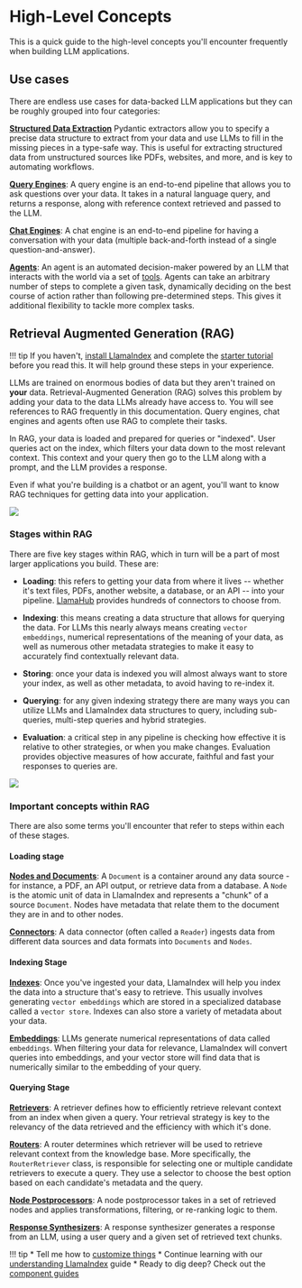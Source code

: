 # High-Level Concepts

This is a quick guide to the high-level concepts you'll encounter frequently when building LLM applications.

## Use cases

There are endless use cases for data-backed LLM applications but they can be roughly grouped into four categories:

[**Structured Data Extraction**](../use_cases/extraction/)
Pydantic extractors allow you to specify a precise data structure to extract from your data and use LLMs to fill in the missing pieces in a type-safe way. This is useful for extracting structured data from unstructured sources like PDFs, websites, and more, and is key to automating workflows.

[**Query Engines**](../module_guides/deploying/query_engine/index.md):
A query engine is an end-to-end pipeline that allows you to ask questions over your data. It takes in a natural language query, and returns a response, along with reference context retrieved and passed to the LLM.

[**Chat Engines**](../module_guides/deploying/chat_engines/index.md):
A chat engine is an end-to-end pipeline for having a conversation with your data (multiple back-and-forth instead of a single question-and-answer).

[**Agents**](../module_guides/deploying/agents/index.md):
An agent is an automated decision-maker powered by an LLM that interacts with the world via a set of [tools](../module_guides/deploying/agents/tools.md). Agents can take an arbitrary number of steps to complete a given task, dynamically deciding on the best course of action rather than following pre-determined steps. This gives it additional flexibility to tackle more complex tasks.

## Retrieval Augmented Generation (RAG)

!!! tip
    If you haven't, [install LlamaIndex](./installation.md) and complete the [starter tutorial](./starter_example.md) before you read this. It will help ground these steps in your experience.

LLMs are trained on enormous bodies of data but they aren't trained on **your** data. Retrieval-Augmented Generation (RAG) solves this problem by adding your data to the data LLMs already have access to. You will see references to RAG frequently in this documentation. Query engines, chat engines and agents often use RAG to complete their tasks.

In RAG, your data is loaded and prepared for queries or "indexed". User queries act on the index, which filters your data down to the most relevant context. This context and your query then go to the LLM along with a prompt, and the LLM provides a response.

Even if what you're building is a chatbot or an agent, you'll want to know RAG techniques for getting data into your application.

![](../_static/getting_started/basic_rag.png)

### Stages within RAG

There are five key stages within RAG, which in turn will be a part of most larger applications you build. These are:

- **Loading**: this refers to getting your data from where it lives -- whether it's text files, PDFs, another website, a database, or an API -- into your pipeline. [LlamaHub](https://llamahub.ai/) provides hundreds of connectors to choose from.

- **Indexing**: this means creating a data structure that allows for querying the data. For LLMs this nearly always means creating `vector embeddings`, numerical representations of the meaning of your data, as well as numerous other metadata strategies to make it easy to accurately find contextually relevant data.

- **Storing**: once your data is indexed you will almost always want to store your index, as well as other metadata, to avoid having to re-index it.

- **Querying**: for any given indexing strategy there are many ways you can utilize LLMs and LlamaIndex data structures to query, including sub-queries, multi-step queries and hybrid strategies.

- **Evaluation**: a critical step in any pipeline is checking how effective it is relative to other strategies, or when you make changes. Evaluation provides objective measures of how accurate, faithful and fast your responses to queries are.

![](../_static/getting_started/stages.png)

### Important concepts within RAG

There are also some terms you'll encounter that refer to steps within each of these stages.

#### Loading stage

[**Nodes and Documents**](../module_guides/loading/documents_and_nodes/index.md): A `Document` is a container around any data source - for instance, a PDF, an API output, or retrieve data from a database. A `Node` is the atomic unit of data in LlamaIndex and represents a "chunk" of a source `Document`. Nodes have metadata that relate them to the document they are in and to other nodes.

[**Connectors**](../module_guides/loading/connector/index.md):
A data connector (often called a `Reader`) ingests data from different data sources and data formats into `Documents` and `Nodes`.

#### Indexing Stage

[**Indexes**](../module_guides/indexing/index.md):
Once you've ingested your data, LlamaIndex will help you index the data into a structure that's easy to retrieve. This usually involves generating `vector embeddings` which are stored in a specialized database called a `vector store`. Indexes can also store a variety of metadata about your data.

[**Embeddings**](../module_guides/models/embeddings.md): LLMs generate numerical representations of data called `embeddings`. When filtering your data for relevance, LlamaIndex will convert queries into embeddings, and your vector store will find data that is numerically similar to the embedding of your query.

#### Querying Stage

[**Retrievers**](../module_guides/querying/retriever/index.md):
A retriever defines how to efficiently retrieve relevant context from an index when given a query. Your retrieval strategy is key to the relevancy of the data retrieved and the efficiency with which it's done.

[**Routers**](../module_guides/querying/router/index.md):
A router determines which retriever will be used to retrieve relevant context from the knowledge base. More specifically, the `RouterRetriever` class, is responsible for selecting one or multiple candidate retrievers to execute a query. They use a selector to choose the best option based on each candidate's metadata and the query.

[**Node Postprocessors**](../module_guides/querying/node_postprocessors/index.md):
A node postprocessor takes in a set of retrieved nodes and applies transformations, filtering, or re-ranking logic to them.

[**Response Synthesizers**](../module_guides/querying/response_synthesizers/index.md):
A response synthesizer generates a response from an LLM, using a user query and a given set of retrieved text chunks.

!!! tip
    * Tell me how to [customize things](./customization.md)
    * Continue learning with our [understanding LlamaIndex](../understanding/index.md) guide
    * Ready to dig deep? Check out the [component guides](../module_guides/index.md)
